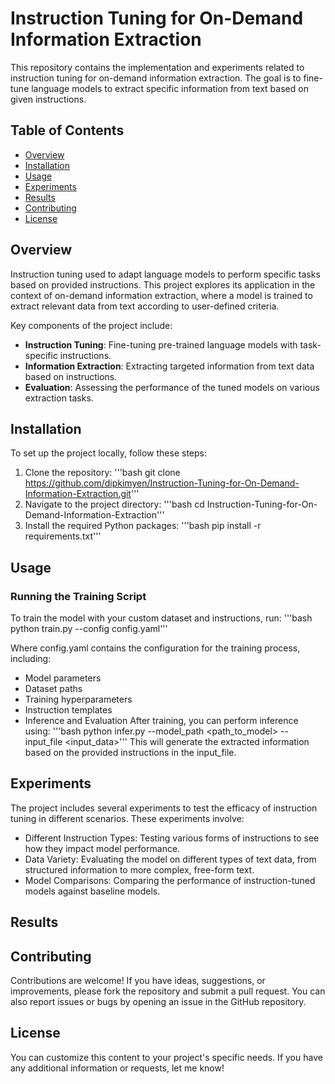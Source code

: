 # Instruction Tuning for On-Demand Information Extraction

This repository contains the implementation and experiments related to instruction tuning for on-demand information extraction. The goal is to fine-tune language models to extract specific information from text based on given instructions.

## Table of Contents

- [Overview](#overview)
- [Installation](#installation)
- [Usage](#usage)
- [Experiments](#experiments)
- [Results](#results)
- [Contributing](#contributing)
- [License](#license)

## Overview

Instruction tuning used to adapt language models to perform specific tasks based on provided instructions. This project explores its application in the context of on-demand information extraction, where a model is trained to extract relevant data from text according to user-defined criteria.

Key components of the project include:

- **Instruction Tuning**: Fine-tuning pre-trained language models with task-specific instructions.
- **Information Extraction**: Extracting targeted information from text data based on instructions.
- **Evaluation**: Assessing the performance of the tuned models on various extraction tasks.

## Installation

To set up the project locally, follow these steps:

1. Clone the repository:
   '''bash
   git clone https://github.com/dipkimyen/Instruction-Tuning-for-On-Demand-Information-Extraction.git'''
2. Navigate to the project directory:
  '''bash
  cd Instruction-Tuning-for-On-Demand-Information-Extraction'''
3. Install the required Python packages:
   '''bash
   pip install -r requirements.txt'''

## Usage
### Running the Training Script
To train the model with your custom dataset and instructions, run:
'''bash
python train.py --config config.yaml'''

Where config.yaml contains the configuration for the training process, including:
* Model parameters
* Dataset paths
* Training hyperparameters
* Instruction templates
* Inference and Evaluation
After training, you can perform inference using:
'''bash
python infer.py --model_path <path_to_model> --input_file <input_data>'''
This will generate the extracted information based on the provided instructions in the input_file.

## Experiments
The project includes several experiments to test the efficacy of instruction tuning in different scenarios. These experiments involve:
* Different Instruction Types: Testing various forms of instructions to see how they impact model performance.
* Data Variety: Evaluating the model on different types of text data, from structured information to more complex, free-form text.
* Model Comparisons: Comparing the performance of instruction-tuned models against baseline models.

## Results


## Contributing
Contributions are welcome! If you have ideas, suggestions, or improvements, please fork the repository and submit a pull request. You can also report issues or bugs by opening an issue in the GitHub repository.

## License
You can customize this content to your project's specific needs. If you have any additional information or requests, let me know!

